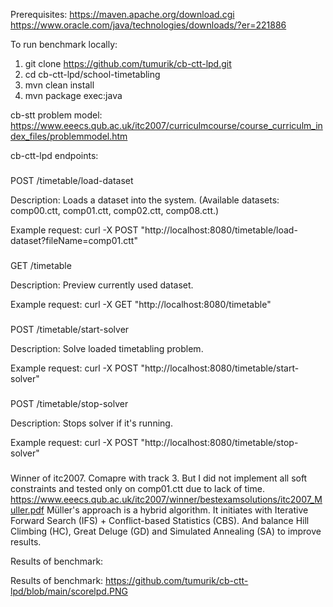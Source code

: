 Prerequisites:
https://maven.apache.org/download.cgi
https://www.oracle.com/java/technologies/downloads/?er=221886

To run benchmark locally:
1) git clone https://github.com/tumurik/cb-ctt-lpd.git
2) cd cb-ctt-lpd/school-timetabling
3) mvn clean install
4) mvn package exec:java


cb-stt problem model: 
https://www.eeecs.qub.ac.uk/itc2007/curriculmcourse/course_curriculm_index_files/problemmodel.htm

cb-ctt-lpd endpoints:
###
POST /timetable/load-dataset

Description:
Loads a dataset into the system.
(Available datasets: comp00.ctt, comp01.ctt, comp02.ctt, comp08.ctt.)

Example request:
curl -X POST "http://localhost:8080/timetable/load-dataset?fileName=comp01.ctt"
###
###
GET /timetable

Description:
Preview currently used dataset.

Example request:
curl -X GET "http://localhost:8080/timetable"
###
###
POST /timetable/start-solver

Description:
Solve loaded timetabling problem.

Example request:
curl -X POST "http://localhost:8080/timetable/start-solver"
###
###
POST /timetable/stop-solver

Description:
Stops solver if it's  running.

Example request:
curl -X POST "http://localhost:8080/timetable/stop-solver"
###

Winner of itc2007. Comapre with track 3. 
But I did not implement all soft constraints and tested only on comp01.ctt due to lack of time.
https://www.eeecs.qub.ac.uk/itc2007/winner/bestexamsolutions/itc2007_Muller.pdf
Müller's approach is a hybrid algorithm.
It initiates with Iterative Forward Search (IFS) + Conflict-based Statistics (CBS).
And balance Hill Climbing (HC), Great Deluge (GD) and Simulated Annealing (SA) to improve results. 

Results of benchmark:

Results of benchmark:
https://github.com/tumurik/cb-ctt-lpd/blob/main/scorelpd.PNG
